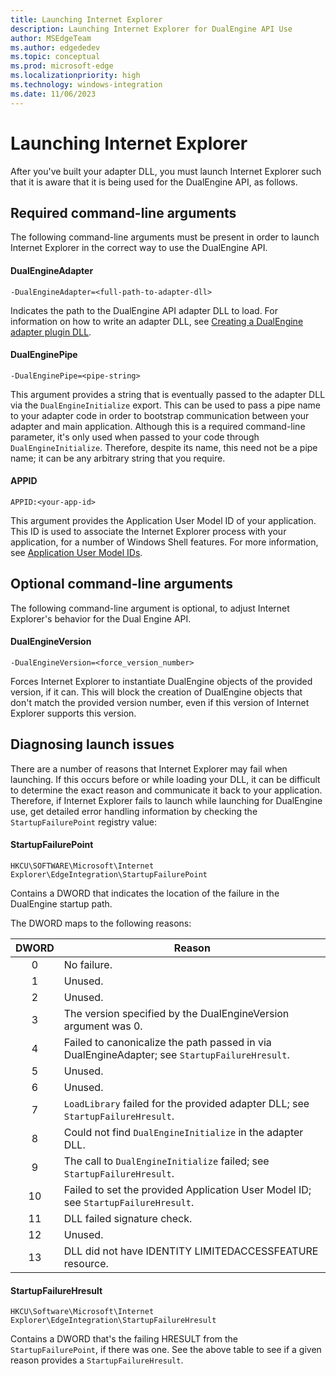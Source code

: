 ```yaml
---
title: Launching Internet Explorer
description: Launching Internet Explorer for DualEngine API Use
author: MSEdgeTeam
ms.author: edgededev
ms.topic: conceptual
ms.prod: microsoft-edge
ms.localizationpriority: high
ms.technology: windows-integration
ms.date: 11/06/2023
---
```

# Launching Internet Explorer

After you've built your adapter DLL, you must launch Internet Explorer such that it is aware that it is being used for the DualEngine API, as follows.


<!-- ====================================================================== -->
## Required command-line arguments

The following command-line arguments must be present in order to launch Internet Explorer in the correct way to use the DualEngine API.


<!-- ------------------------------ -->
#### DualEngineAdapter

`-DualEngineAdapter=<full-path-to-adapter-dll>`

Indicates the path to the DualEngine API adapter DLL to load.  For information on how to write an adapter DLL, see [Creating a DualEngine adapter plugin DLL](adapter-dll.md).


<!-- ------------------------------ -->
#### DualEnginePipe

`-DualEnginePipe=<pipe-string>`

This argument provides a string that is eventually passed to the adapter DLL via the `DualEngineInitialize` export.  This can be used to pass a pipe name to your adapter code in order to bootstrap communication between your adapter and main application.  Although this is a required command-line parameter, it's only used when passed to your code through `DualEngineInitialize`.  Therefore, despite its name, this need not be a pipe name; it can be any arbitrary string that you require.


<!-- ------------------------------ -->
#### APPID

`APPID:<your-app-id>`

This argument provides the Application User Model ID of your application.  This ID is used to associate the Internet Explorer process with your application, for a number of Windows Shell features.  For more information, see [Application User Model IDs](/windows/win32/shell/appids).


<!-- ====================================================================== -->
## Optional command-line arguments

The following command-line argument is optional, to adjust Internet Explorer's behavior for the Dual Engine API.


<!-- ------------------------------ -->
#### DualEngineVersion

`-DualEngineVersion=<force_version_number>`

Forces Internet Explorer to instantiate DualEngine objects of the provided version, if it can.  This will block the creation of DualEngine objects that don't match the provided version number, even if this version of Internet Explorer supports this version.


<!-- ====================================================================== -->
## Diagnosing launch issues

There are a number of reasons that Internet Explorer may fail when launching.  If this occurs before or while loading your DLL, it can be difficult to determine the exact reason and communicate it back to your application.  Therefore, if Internet Explorer fails to launch while launching for DualEngine use, get detailed error handling information by checking the `StartupFailurePoint` registry value:


<!-- ------------------------------ -->
#### StartupFailurePoint

`HKCU\SOFTWARE\Microsoft\Internet Explorer\EdgeIntegration\StartupFailurePoint`

Contains a DWORD that indicates the location of the failure in the DualEngine startup path.

The DWORD maps to the following reasons:

| DWORD |   Reason                                                                                        |
|:-----:|-------------------------------------------------------------------------------------------------|
|   0   |   No failure.                                                                                   |
|   1   |   Unused.                                                                                       |
|   2   |   Unused.                                                                                       |
|   3   |   The version specified by the DualEngineVersion argument was 0.                                |
|   4   |   Failed to canonicalize the path passed in via DualEngineAdapter; see `StartupFailureHresult`. |
|   5   |   Unused.                                                                                       |
|   6   |   Unused.                                                                                       |
|   7   |   `LoadLibrary` failed for the provided adapter DLL; see `StartupFailureHresult`.               |
|   8   |   Could not find `DualEngineInitialize` in the adapter DLL.                                     |
|   9   |   The call to `DualEngineInitialize` failed; see `StartupFailureHresult`.                       |
|   10  |   Failed to set the provided Application User Model ID; see `StartupFailureHresult`.            |
|   11  |   DLL failed signature check.                                                                   |
|   12  |   Unused.                                                                                       |
|   13  |   DLL did not have IDENTITY LIMITEDACCESSFEATURE resource.                                      |


<!-- ------------------------------ -->
#### StartupFailureHresult

`HKCU\Software\Microsoft\Internet Explorer\EdgeIntegration\StartupFailureHresult`

Contains a DWORD that's the failing HRESULT from the `StartupFailurePoint`, if there was one.  See the above table to see if a given reason provides a `StartupFailureHresult`.
